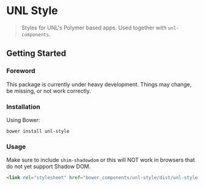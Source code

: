 # UNL Style
> Styles for UNL's Polymer based apps. Used together with `unl-components`.

## Getting Started

### Foreword
This package is currently under heavy development. Things may change, be missing, or not work correctly.

### Installation
Using Bower:
```
bower install unl-style
```

### Usage

Make sure to include `shim-shadowdom` or this will NOT work in browsers that do not yet support Shadow DOM.
```html
<link rel="stylesheet" href="bower_components/unl-style/dist/unl-style.css" shim-shadowdom/>
```
